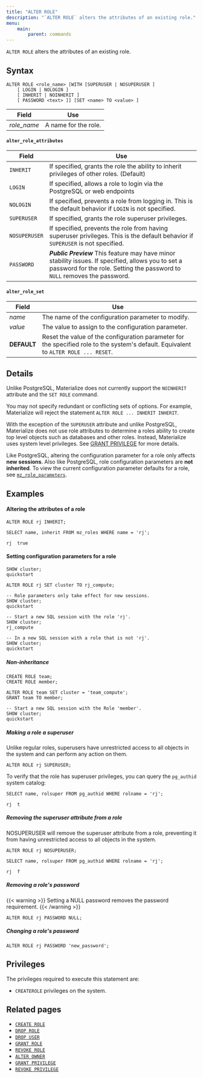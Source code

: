 ```yaml
---
title: "ALTER ROLE"
description: "`ALTER ROLE` alters the attributes of an existing role."
menu:
    main:
        parent: commands
---
```


`ALTER ROLE` alters the attributes of an existing role.

## Syntax

```mzsql
ALTER ROLE <role_name> [WITH [SUPERUSER | NOSUPERUSER ]
    [ LOGIN | NOLOGIN ]
    [ INHERIT | NOINHERIT ]
    [ PASSWORD <text> ]] [SET <name> TO <value> ]
```

| Field       | Use                  |
| ----------- | -------------------- |
| _role_name_ | A name for the role. |

#### `alter_role_attributes`

| Field         | Use                                                                                                                             |
| ------------- | ------------------------------------------------------------------------------------------------------------------------------- |
| `INHERIT`     | If specified, grants the role the ability to inherit privileges of other roles. (Default)                                       |
| `LOGIN`       | If specified, allows a role to login via the PostgreSQL or web endpoints                                                        |
| `NOLOGIN`     | If specified, prevents a role from logging in. This is the default behavior if `LOGIN` is not specified.                        |
| `SUPERUSER`   | If specified, grants the role superuser privileges.                                                                             |
| `NOSUPERUSER` | If specified, prevents the role from having superuser privileges. This is the default behavior if `SUPERUSER` is not specified. |
| `PASSWORD`    | ***Public Preview*** This feature may have minor stability issues. If specified, allows you to set a password for the role. Setting the password to `NULL` removes the password.                   |

#### `alter_role_set`

| Field       | Use                                                                                                                                  |
| ----------- | ------------------------------------------------------------------------------------------------------------------------------------ |
| _name_      | The name of the configuration parameter to modify.                                                                                   |
| _value_     | The value to assign to the configuration parameter.                                                                                  |
| **DEFAULT** | Reset the value of the configuration parameter for the specified role to the system's default. Equivalent to `ALTER ROLE ... RESET`. |

## Details

Unlike PostgreSQL, Materialize does not currently support the `NOINHERIT` attribute and the `SET
ROLE` command.

You may not specify redundant or conflicting sets of options. For example,
Materialize will reject the statement `ALTER ROLE ... INHERIT INHERIT`.

With the exception of the `SUPERUSER` attribute and unlike PostgreSQL, Materialize does not use role attributes to determine a roles ability to create
top level objects such as databases and other roles. Instead, Materialize uses system level
privileges. See [GRANT PRIVILEGE](../grant-privilege) for more details.

Like PostgreSQL, altering the configuration parameter for a role only affects **new sessions**.
Also like PostgreSQL, role configuration parameters are **not inherited**. To view the
current configuration parameter defaults for a role, see [`mz_role_parameters`](/sql/system-catalog/mz_catalog#mz_role_parameters).

## Examples

#### Altering the attributes of a role

```mzsql
ALTER ROLE rj INHERIT;
```

```mzsql
SELECT name, inherit FROM mz_roles WHERE name = 'rj';
```

```nofmt
rj  true
```

#### Setting configuration parameters for a role

```mzsql
SHOW cluster;
quickstart

ALTER ROLE rj SET cluster TO rj_compute;

-- Role parameters only take effect for new sessions.
SHOW cluster;
quickstart

-- Start a new SQL session with the role 'rj'.
SHOW cluster;
rj_compute

-- In a new SQL session with a role that is not 'rj'.
SHOW cluster;
quickstart
```

##### Non-inheritance

```mzsql
CREATE ROLE team;
CREATE ROLE member;

ALTER ROLE team SET cluster = 'team_compute';
GRANT team TO member;

-- Start a new SQL session with the Role 'member'.
SHOW cluster;
quickstart
```

##### Making a role a superuser

Unlike regular roles, superusers have unrestricted access to all objects in the system and can perform any action on them.

```mzsql
ALTER ROLE rj SUPERUSER;
```

To verify that the role has superuser privileges, you can query the `pg_authid` system catalog:

```mzsql
SELECT name, rolsuper FROM pg_authid WHERE rolname = 'rj';
```

```nofmt
rj  t
```

##### Removing the superuser attribute from a role

NOSUPERUSER will remove the superuser attribute from a role, preventing it from having unrestricted access to all objects in the system.

```mzsql
ALTER ROLE rj NOSUPERUSER;
```

```mzsql
SELECT name, rolsuper FROM pg_authid WHERE rolname = 'rj';
```

```nofmt
rj  f
```

##### Removing a role's password

{{< warning >}}
Setting a NULL password removes the password requirement.
{{< /warning >}}

```mzsql
ALTER ROLE rj PASSWORD NULL;
```

##### Changing a role's password

```mzsql
ALTER ROLE rj PASSWORD 'new_password';
```

## Privileges

The privileges required to execute this statement are:

-   `CREATEROLE` privileges on the system.

## Related pages

-   [`CREATE ROLE`](../create-role)
-   [`DROP ROLE`](../drop-role)
-   [`DROP USER`](../drop-user)
-   [`GRANT ROLE`](../grant-role)
-   [`REVOKE ROLE`](../revoke-role)
-   [`ALTER OWNER`](../alter-owner)
-   [`GRANT PRIVILEGE`](../grant-privilege)
-   [`REVOKE PRIVILEGE`](../revoke-privilege)
